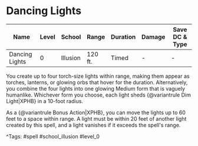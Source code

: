 # Dancing Lights

| Name | Level | School | Range | Duration | Damage | Save DC & Type |
|------|-------|--------|-------|----------|--------|----------------|
| Dancing Lights | 0 | Illusion | 120 ft. | Timed | - | - |

You create up to four torch-size lights within range, making them appear as torches, lanterns, or glowing orbs that hover for the duration. Alternatively, you combine the four lights into one glowing Medium form that is vaguely humanlike. Whichever form you choose, each light sheds {@variantrule Dim Light|XPHB} in a 10-foot radius.

As a {@variantrule Bonus Action|XPHB}, you can move the lights up to 60 feet to a space within range. A light must be within 20 feet of another light created by this spell, and a light vanishes if it exceeds the spell's range.

^Tags: #spell #school_illusion #level_0